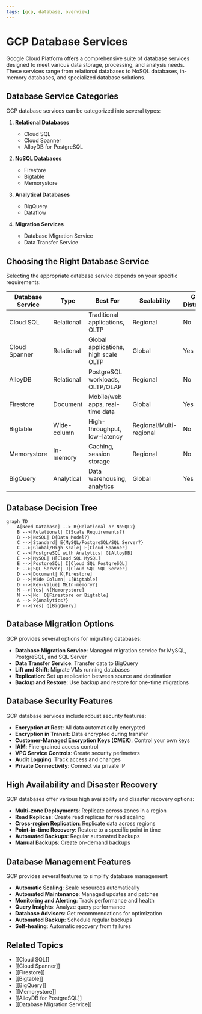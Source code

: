 ```yaml
---
tags: [gcp, database, overview]
---
```


# GCP Database Services

Google Cloud Platform offers a comprehensive suite of database services designed to meet various data storage, processing, and analysis needs. These services range from relational databases to NoSQL databases, in-memory databases, and specialized database solutions.

## Database Service Categories

GCP database services can be categorized into several types:

1. **Relational Databases**
   - Cloud SQL
   - Cloud Spanner
   - AlloyDB for PostgreSQL

2. **NoSQL Databases**
   - Firestore
   - Bigtable
   - Memorystore

3. **Analytical Databases**
   - BigQuery
   - Dataflow

4. **Migration Services**
   - Database Migration Service
   - Data Transfer Service

## Choosing the Right Database Service

Selecting the appropriate database service depends on your specific requirements:

| Database Service | Type | Best For | Scalability | Global Distribution |
|------------------|------|----------|-------------|---------------------|
| Cloud SQL | Relational | Traditional applications, OLTP | Regional | No |
| Cloud Spanner | Relational | Global applications, high scale OLTP | Global | Yes |
| AlloyDB | Relational | PostgreSQL workloads, OLTP/OLAP | Regional | No |
| Firestore | Document | Mobile/web apps, real-time data | Global | Yes |
| Bigtable | Wide-column | High-throughput, low-latency | Regional/Multi-regional | No |
| Memorystore | In-memory | Caching, session storage | Regional | No |
| BigQuery | Analytical | Data warehousing, analytics | Global | Yes |

## Database Decision Tree

```mermaid
graph TD
    A[Need Database] --> B{Relational or NoSQL?}
    B -->|Relational| C{Scale Requirements?}
    B -->|NoSQL| D{Data Model?}
    C -->|Standard| E{MySQL/PostgreSQL/SQL Server?}
    C -->|Global/High Scale| F[Cloud Spanner]
    C -->|PostgreSQL with Analytics| G[AlloyDB]
    E -->|MySQL| H[Cloud SQL MySQL]
    E -->|PostgreSQL| I[Cloud SQL PostgreSQL]
    E -->|SQL Server| J[Cloud SQL SQL Server]
    D -->|Document| K[Firestore]
    D -->|Wide Column| L[Bigtable]
    D -->|Key-Value| M{In-memory?}
    M -->|Yes| N[Memorystore]
    M -->|No| O[Firestore or Bigtable]
    A --> P{Analytics?}
    P -->|Yes| Q[BigQuery]
```

## Database Migration Options

GCP provides several options for migrating databases:

- **Database Migration Service**: Managed migration service for MySQL, PostgreSQL, and SQL Server
- **Data Transfer Service**: Transfer data to BigQuery
- **Lift and Shift**: Migrate VMs running databases
- **Replication**: Set up replication between source and destination
- **Backup and Restore**: Use backup and restore for one-time migrations

## Database Security Features

GCP database services include robust security features:

- **Encryption at Rest**: All data automatically encrypted
- **Encryption in Transit**: Data encrypted during transfer
- **Customer-Managed Encryption Keys (CMEK)**: Control your own keys
- **IAM**: Fine-grained access control
- **VPC Service Controls**: Create security perimeters
- **Audit Logging**: Track access and changes
- **Private Connectivity**: Connect via private IP

## High Availability and Disaster Recovery

GCP databases offer various high availability and disaster recovery options:

- **Multi-zone Deployments**: Replicate across zones in a region
- **Read Replicas**: Create read replicas for read scaling
- **Cross-region Replication**: Replicate data across regions
- **Point-in-time Recovery**: Restore to a specific point in time
- **Automated Backups**: Regular automated backups
- **Manual Backups**: Create on-demand backups

## Database Management Features

GCP provides several features to simplify database management:

- **Automatic Scaling**: Scale resources automatically
- **Automated Maintenance**: Managed updates and patches
- **Monitoring and Alerting**: Track performance and health
- **Query Insights**: Analyze query performance
- **Database Advisors**: Get recommendations for optimization
- **Automated Backup**: Schedule regular backups
- **Self-healing**: Automatic recovery from failures

## Related Topics
- [[Cloud SQL]]
- [[Cloud Spanner]]
- [[Firestore]]
- [[Bigtable]]
- [[BigQuery]]
- [[Memorystore]]
- [[AlloyDB for PostgreSQL]]
- [[Database Migration Service]]
